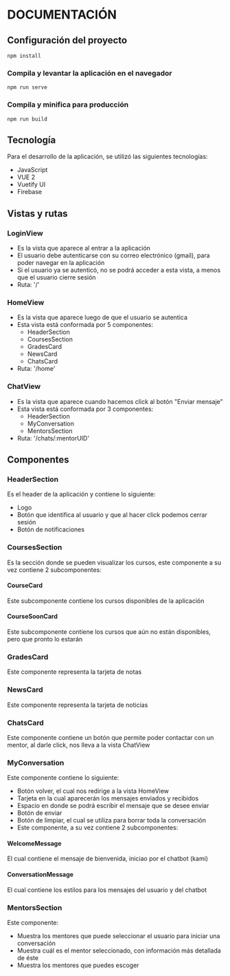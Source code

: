 # DOCUMENTACIÓN

## Configuración del proyecto

`npm install`


### Compila y levantar la aplicación en el navegador
`npm run serve`


### Compila y minifica para producción
`npm run build`

## Tecnología
Para el desarrollo de la aplicación, se utilizó las siguientes tecnologías:
- JavaScript
- VUE 2
- Vuetify UI
- Firebase

## Vistas y rutas

### LoginView
- Es la vista que aparece al entrar a la aplicación
- El usuario debe autenticarse con su correo electrónico (gmail), para poder navegar en la aplicación
- Si el usuario ya se autenticó, no se podrá acceder a esta vista, a menos que el usuario cierre sesión
- Ruta: '/'

### HomeView
- Es la vista que aparece luego de que el usuario se autentica
- Esta vista está conformada por 5 componentes:
  - HeaderSection
  - CoursesSection
  - GradesCard
  - NewsCard
  - ChatsCard
- Ruta: '/home'

### ChatView
- Es la vista que aparece cuando hacemos click al botón "Enviar mensaje"
- Esta vista está conformada por 3 componentes:
  - HeaderSection
  - MyConversation
  - MentorsSection
- Ruta: '/chats/:mentorUID'

## Componentes

### HeaderSection
Es el header de la aplicación y contiene lo siguiente:
- Logo
- Botón que identifica al usuario y que al hacer click podemos cerrar sesión
- Botón de notificaciones

### CoursesSection
Es la sección donde se pueden visualizar los cursos, este componente a su vez contiene 2 subcomponentes:

#### CourseCard
Este subcomponente contiene los cursos disponibles de la aplicación

#### CourseSoonCard
Este subcomponente contiene los cursos que aún no están disponibles, pero que pronto lo estarán

### GradesCard
Este componente representa la tarjeta de notas

### NewsCard
Este componente representa la tarjeta de noticias

### ChatsCard
Este componente contiene un botón que permite poder contactar con un mentor, al darle click, nos lleva a la vista ChatView

### MyConversation
Este componente contiene lo siguiente:
- Botón volver, el cual nos redirige a la vista HomeView
- Tarjeta en la cual aparecerán los mensajes enviados y recibidos
- Espacio en donde se podrá escribir el mensaje que se desee enviar
- Botón de enviar
- Botón de limpiar, el cual se utiliza para borrar toda la conversación
- Este componente, a su vez contiene 2 subcomponentes:

#### WelcomeMessage
El cual contiene el mensaje de bienvenida, iniciao por el chatbot (kami)

#### ConversationMessage
El cual contiene los estilos para los mensajes del usuario y del chatbot

### MentorsSection
Este componente:
- Muestra los mentores que puede seleccionar el usuario para iniciar una conversación
- Muestra cuál es el mentor seleccionado, con información más detallada de éste
- Muestra los mentores que puedes escoger
